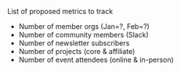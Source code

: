 List of proposed metrics to track
* Number of member orgs (Jan=?, Feb=?)
* Number of community members (Slack)
* Number of newsletter subscribers
* Number of projects (core & affiliate)
* Number of event attendees (online & in-person)

